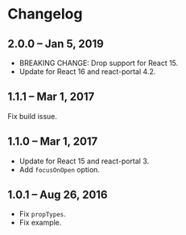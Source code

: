 # Changelog

## 2.0.0 – Jan 5, 2019

- BREAKING CHANGE: Drop support for React 15.
- Update for React 16 and react-portal 4.2.

## 1.1.1 – Mar 1, 2017

Fix build issue.

## 1.1.0 – Mar 1, 2017

- Update for React 15 and react-portal 3.
- Add `focusOnOpen` option.

## 1.0.1 – Aug 26, 2016

- Fix `propTypes`.
- Fix example.
